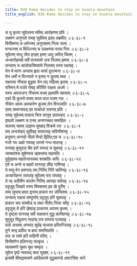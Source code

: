 ```yaml
---
title: 038 Rama decides to stay on Suvela mountain
title_english: 038 Rama decides to stay on Suvela mountain

---
```


<div class="audioEmbed"  caption="श्रीराम-हरिसीताराममूर्ति-घनपाठिभ्यां वचनम्" src="https://archive.org/download/Ramayana-recitation-Sriram-harisItArAmamUrti-Ghanapaati-v2/Kanda_6/Kanda_6_YK-038-Rama_decides_to_stay_on_Suvela_mountain__0.mp3"></div>

स तु कृत्वा सुवेलस्य मतिम् आरोहणम् प्रति ।  
लक्ष्मण अनुगतो रामह् सुग्रीवम् इदम् अब्रवीत् ॥ ६-३८-१  
विभीषणम् च धर्मज्नम् अनुरक्तम् निज़ा चरम् ।  
मन्त्रज्नम् च विधिज्नम् च ज़्लक्ष्णया परया गिरा ॥ ६-३८-२  
सुवेलम् साधु ज़ैल इन्द्रम् इमम् धातु ज़तैज़् चितम् ।  
अध्यारोहामहे सर्वे वत्स्यामो अत्र निज़ाम् इमाम् ॥ ६-३८-३  
लन्काम् च आलोकयिष्यामो निलयम् तस्य रक्षसह् ।  
येन मे मरण अन्ताय हृता भार्या दुरात्मना ॥ ६-३८-४  
येन धर्मो न विज्नातो न वृत्तम् न कुलम् तथा ।  
राक्षस्या नीचया बुद्ध्या येन तद् गर्हितम् कृतम् ॥ ६-३८-५  
यस्मिन् मे वर्धते रोषह् कीर्तिते राक्षस अधमे ।  
यस्य अपराधान् नीचस्य वधम् द्रक्ष्यामि रक्षसाम् ॥ ६-३८-६  
एको हि कुरुते पापम् काल पाज़ वज़म् गतः ।  
नीचेन आत्म अपचारेण कुलम् तेन विनज़्यति ॥ ६-३८-७  
एवम् सम्मन्त्रयन्न् एव सक्रोधो रावणम् प्रति ।  
रामह् सुवेलम् वासाय चित्र सानुम् उपारुहत् ॥ ६-३८-८  
पृष्ठतो लक्ष्मण च एनम् अन्वगच्चत् समाहितः ।  
सज़रम् चापम् उद्यम्य सुमहद् विक्रमे रतः ॥ ६-३८-९  
तम् अन्वरोहत् सुग्रीवह् सामात्यह् सविभीषणह् ।  
हनूमान् अन्गदो नीलो मैन्दो द्विविद;एव च ॥ ६-३८-१०  
गजो गव अक्षो गवयह् ज़रभो गन्ध मादनह् ।  
पनसह् कुमुदज़् चैव हरो रम्भज़् च यूथपह् ॥ ६-३८-११  
जाम्बवांश्च सुषेणश्च ऋषभश्च महामतिः ।  
दुर्मुखश्च महातेजास्तथा शतबलिः कपिः ॥ ६-३८-१२  
एते च अन्ये च बहवो वानराह् ज़ीघ्र गामिनह् ।  
ते वायु वेग प्रवणास् तम् गिरिम् गिरि चारिणह् ॥ ६-३८-१३  
अध्यारोहन्त ज़तज़ह् सुवेलम् यत्र राघवह् ।  
ते त्व् अदीर्घेण कालेन गिरिम् आरुह्य सर्वतह् ॥ ६-३८-१४  
ददृज़ुह् ज़िखरे तस्य विषक्ताम् इव खे पुरीम् ।  
ताम् ज़ुभाम् प्रवत द्वाराम् प्राकार वर ज़ोभिताम् ॥ ६-३८-१५  
लन्काम् राक्षस सम्पूर्णाम् ददृज़ुर् हरि यूथपाह् ।  
प्राकार चय संस्थैज़् च तथा नीलैर् निज़ा चरैह् ॥ ६-३८-१६  
ददृज़ुस् ते हरि ज़्रेष्ठाह् प्राकारम् अपरम् कृतम् ।  
ते दृष्ट्वा वानराह् सर्वे राक्षसान् युद्ध कान्क्षिणह् ॥ ६-३८-१७  
मुमुचुर् विपुलान् नादांस् तत्र रामस्य पज़्यतह् ।  
ततो अस्तम् अगमत् सूर्यह् संध्यया प्रतिरन्जितह् ॥ ६-३८-१८  
पूर्ण चन्द्र प्रदीपा च क्षपा समभिवर्तते ।  
ततः स रामो हरि वाहिनी पतिर् ।  
विभीषणेन प्रतिनन्द्य सत्कृतः ।  
सलक्ष्मणो यूथप यूथ सम्वृतः ।  
सुवेल पृष्ठे न्यवसद् यथा सुखम् ॥ ६-३८-१९  
इत्यार्षे श्रीमद्रामायणे आदिकाव्ये युद्धकाण्डे अष्टात्रिंशः सर्गः